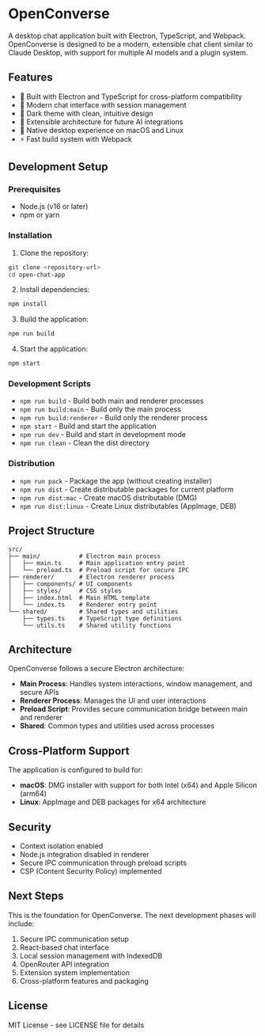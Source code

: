 # OpenConverse

A desktop chat application built with Electron, TypeScript, and Webpack. OpenConverse is designed to be a modern, extensible chat client similar to Claude Desktop, with support for multiple AI models and a plugin system.

## Features

- 🚀 Built with Electron and TypeScript for cross-platform compatibility
- 💬 Modern chat interface with session management
- 🎨 Dark theme with clean, intuitive design
- 🔧 Extensible architecture for future AI integrations
- 📱 Native desktop experience on macOS and Linux
- ⚡ Fast build system with Webpack

## Development Setup

### Prerequisites

- Node.js (v16 or later)
- npm or yarn

### Installation

1. Clone the repository:
```bash
git clone <repository-url>
cd open-chat-app
```

2. Install dependencies:
```bash
npm install
```

3. Build the application:
```bash
npm run build
```

4. Start the application:
```bash
npm start
```

### Development Scripts

- `npm run build` - Build both main and renderer processes
- `npm run build:main` - Build only the main process
- `npm run build:renderer` - Build only the renderer process
- `npm start` - Build and start the application
- `npm run dev` - Build and start in development mode
- `npm run clean` - Clean the dist directory

### Distribution

- `npm run pack` - Package the app (without creating installer)
- `npm run dist` - Create distributable packages for current platform
- `npm run dist:mac` - Create macOS distributable (DMG)
- `npm run dist:linux` - Create Linux distributables (AppImage, DEB)

## Project Structure

```
src/
├── main/           # Electron main process
│   ├── main.ts     # Main application entry point
│   └── preload.ts  # Preload script for secure IPC
├── renderer/       # Electron renderer process
│   ├── components/ # UI components
│   ├── styles/     # CSS styles
│   ├── index.html  # Main HTML template
│   └── index.ts    # Renderer entry point
└── shared/         # Shared types and utilities
    ├── types.ts    # TypeScript type definitions
    └── utils.ts    # Shared utility functions
```

## Architecture

OpenConverse follows a secure Electron architecture:

- **Main Process**: Handles system interactions, window management, and secure APIs
- **Renderer Process**: Manages the UI and user interactions
- **Preload Script**: Provides secure communication bridge between main and renderer
- **Shared**: Common types and utilities used across processes

## Cross-Platform Support

The application is configured to build for:

- **macOS**: DMG installer with support for both Intel (x64) and Apple Silicon (arm64)
- **Linux**: AppImage and DEB packages for x64 architecture

## Security

- Context isolation enabled
- Node.js integration disabled in renderer
- Secure IPC communication through preload scripts
- CSP (Content Security Policy) implemented

## Next Steps

This is the foundation for OpenConverse. The next development phases will include:

1. Secure IPC communication setup
2. React-based chat interface
3. Local session management with IndexedDB
4. OpenRouter API integration
5. Extension system implementation
6. Cross-platform features and packaging

## License

MIT License - see LICENSE file for details
